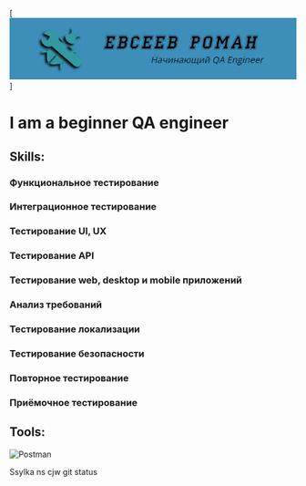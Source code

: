 [![Header](https://github.com/EvseevRoman/EvseevRoman/blob/main/assets/logoza.ru%20(1).png)]

# I am a beginner QA engineer

## Skills:
### Функциональное тестирование
### Интеграционное тестирование
### Тестирование UI, UX
### Тестирование API
### Тестирование web, desktop и mobile приложений
### Анализ требований
### Тестирование локализации
### Тестирование безопасности
### Повторное тестирование
### Приёмочное тестирование



## Tools:
![Postman](https://img.shields.io/badge/Postman-blue?logo=postman&style=for-the-badge)




Ssylka ns cjw git status
